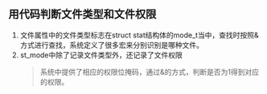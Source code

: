 ## 用代码判断文件类型和文件权限
1. 文件属性中的文件类型标志在struct stat结构体的mode_t当中，查找时按照&方式进行查找，系统定义了很多宏来分别识别是哪种文件。
2. st_mode中除了记录文件类型外，还记录了文件权限
   > 系统中提供了相应的权限位掩码，通过&的方式，判断是否为1得到对应的权限。